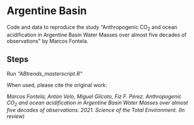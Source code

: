# Argentine Basin
Code and data to reproduce the study "Anthropogenic CO<sub>2</sub> and ocean acidification in Argentine Basin Water Masses over almost five decades of observations" by Marcos Fontela.

## Steps
Run *"ABtrends_masterscript.R"*

When used, please cite the original work: 


*Marcos Fontela, Antón Velo, Miguel Gilcoto, Fiz F. Pérez. Anthropogenic CO<sub>2</sub> and ocean acidification in Argentine Basin Water Masses over almost five decades of observations. 2021. Science of the Total Environment. (In review)*

